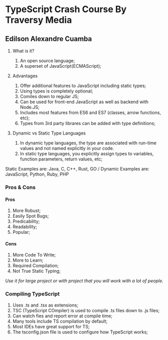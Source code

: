 # TypeScript Crash Course By Traversy Media
## Edilson Alexandre Cuamba

1. What is it?
   1. An open source language;
   2. A superset of JavaScript(ECMAScript);
2. Advantages
   1. Offer additional features to JavaScript including static types;
   2. Using types is completely optional;
   3. Comiles down to regular JS;
   4. Can be used for front-end JavaScript as well as backend with Node.JS;
   5. Includes most features from ES6 and ES7 (classes, arrow functions, etc);
   6. Types from 3rd party librares can be added with type definitions;

3. Dynamic vs Static Type Languages
   1. In dynamic type languages, the type are associated with run-time values and not named explicitly in your code.
   2. In static type languages, you explicitly assign types to variables, function parameters, return values, etc;

Static Examples are: Java, C, C++, Rust, GO /
Dynamic Examples are: JavaScript, Python, Ruby, PHP

### Pros & Cons
#### Pros
1. More Robust;
2. Easily Spot Bugs;
3. Predicability;
4. Readability;
5. Popular;

#### Cons
1. More Code To Write;
2. More to Learn;
3. Required Compilation;
4. Not True Static Typing;

*Use it for large project or with project that you will work with a lot of people.*

### Compiling TypeScript
1. Uses .ts and .tsx as extensions;
2. TSC (TypeScript COmpiler) is used to compile .ts files down to .js files;
3. Can watch fies and report error at compile time;
4. Many tools include TS compilation by default;
5. Most IDEs have great support for TS;
6. The tsconfig.json file is used to configure how TypeScript works;


